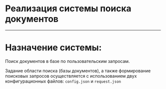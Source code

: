 # Реализация системы поиска документов

____

# Назначение системы:

Поиск документов в базе по пользовательским запросам.

Задание области поиска (базы документов), а также формирование поисковых запросов осуществляется с использованием 
двух конфигурационных файлов: `config.json` и `request.json`
